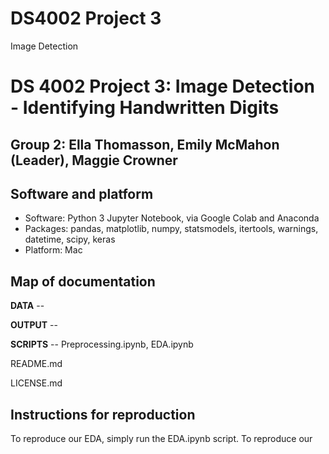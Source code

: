 # DS4002 Project 3
Image Detection
# DS 4002 Project 3: Image Detection - Identifying Handwritten Digits
## Group 2: Ella Thomasson, Emily McMahon (Leader), Maggie Crowner

## Software and platform 
- Software: Python 3 Jupyter Notebook, via Google Colab and Anaconda
- Packages: pandas, matplotlib, numpy, statsmodels, itertools, warnings, datetime, scipy, keras
- Platform: Mac

## Map of documentation
**DATA** -- 

**OUTPUT** -- 

**SCRIPTS** -- Preprocessing.ipynb, EDA.ipynb

README.md

LICENSE.md

## Instructions for reproduction

To reproduce our EDA, simply run the EDA.ipynb script. 
To reproduce our 
